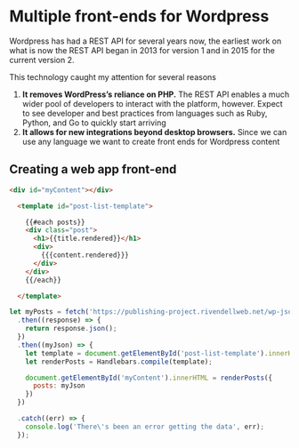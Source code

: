 # Multiple front-ends for Wordpress

Wordpress has had a REST API for several years now, the earliest work on what is now the REST API began in 2013 for version 1 and in 2015 for the current version 2.

This technology caught my attention for several reasons


1. **It removes WordPress’s reliance on PHP.** The REST API enables a much wider pool of developers to interact with the platform, however. Expect to see developer and best practices from languages such as Ruby, Python, and Go to quickly start arriving
2. **It allows for new integrations beyond desktop browsers.** Since we can use any language we want to create front ends for Wordpress content
## Creating a web app front-end

```html
<div id="myContent"></div>

  <template id="post-list-template">

    {{#each posts}}
    <div class="post">
      <h1>{{title.rendered}}</h1>
      <div>
        {{{content.rendered}}}
      </div>
    </div>
    {{/each}}

  </template>
```


```javascript
let myPosts = fetch('https://publishing-project.rivendellweb.net/wp-json/wp/v2/posts?per_page=10')
  .then((response) => {
    return response.json();
  })
  .then((myJson) => {
    let template = document.getElementById('post-list-template').innerHTML;
    let renderPosts = Handlebars.compile(template);

    document.getElementById('myContent').innerHTML = renderPosts({
      posts: myJson
    })
  })

  .catch((err) => {
    console.log('There\'s been an error getting the data', err);
  });

```
